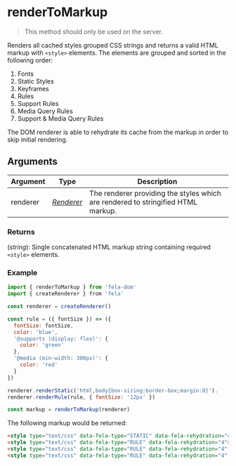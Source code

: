 # renderToMarkup

> This method should only be used on the server.

Renders all cached styles grouped CSS strings and returns a valid HTML markup with `<style>` elements. The elements are grouped and sorted in the following order:

1. Fonts
2. Static Styles
3. Keyframes
4. Rules
5. Support Rules
6. Media Query Rules
7. Support & Media Query Rules

The DOM renderer is able to rehydrate its cache from the markup in order to skip initial rendering.

## Arguments
| Argument | Type | Description |
| --- | --- | --- |
| renderer | [*Renderer*](../fela/Renderer.md) | The renderer providing the styles which are rendered to stringified HTML markup. |

### Returns
(*string*): Single concatenated HTML markup string containing required `<style>` elements.

### Example
```javascript
import { renderToMarkup } from 'fela-dom'
import { createRenderer } from 'fela'

const renderer = createRenderer()

const rule = ({ fontSize }) => ({
  fontSize: fontSize,
  color: 'blue',
  '@supports (display: flex)': {
    color: 'green'
  },
  '@media (min-width: 300px)': {
    color: 'red'
  }
})

renderer.renderStatic('html,body{box-sizing:border-box;margin:0}').
renderer.renderRule(rule, { fontSize: '12px' })

const markup = renderToMarkup(renderer)

```
The following markup would be returned:

```HTML
<style type="text/css" data-fela-type="STATIC" data-fela-rehydration="4">html,body{box-sizing:border-box;margin:0}</style>
<style type="text/css" data-fela-type="RULE" data-fela-rehydration="4">.a{font-size:12px}.b{color:blue}</style>
<style type="text/css" data-fela-type="RULE" data-fela-rehydration="4" data-fela-support>.c{color:green}</style>
<style type="text/css" data-fela-type="RULE" data-fela-rehydration="4" media="(min-width: 300px)">.d{color:red}</style>
```
